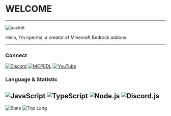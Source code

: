 # WELCOME
-----------------------

![packet](https://github.com/nperma/Example_Script/assets/129764133/f52f772f-8a9d-4a6d-a14e-c5045b2d74e3)

Hello, I'm nperma, a creator of Minecraft Bedrock addons.

----------------------

### Connect

[![Discord](https://img.shields.io/badge/Discord-7289DA?style=for-the-badge&logo=discord&logoColor=white)](https://discord.com/invite/8ferx5wyAB)
[![MCPEDL](https://img.shields.io/badge/MCPEDL-000000?style=for-the-badge&logo=minecraft&logoColor=white)](https://mcpedl.com/user/nperma/)
[![YouTube](https://img.shields.io/badge/YouTube-FF0000?style=for-the-badge&logo=youtube&logoColor=white)](https://www.youtube.com/user/Nperma)

### Language & Statistic
![JavaScript](https://img.shields.io/badge/JavaScript-F7DF1E?style=for-the-badge&logo=javascript&logoColor=black) ![TypeScript](https://img.shields.io/badge/TypeScript-007ACC?style=for-the-badge&logo=typescript&logoColor=white) ![Node.js](https://img.shields.io/badge/Node.js-43853D?style=for-the-badge&logo=node.js&logoColor=white) ![Discord.js](https://img.shields.io/badge/Discord.js-7289DA?style=for-the-badge&logo=discord&logoColor=white) 
---------------------------
![Stats](https://github-readme-stats.vercel.app/api?username=nperma&theme=transparent) ![Top Lang](https://github-readme-stats.vercel.app/api/top-langs/?username=nperma&layout=compact&theme=transparent)
